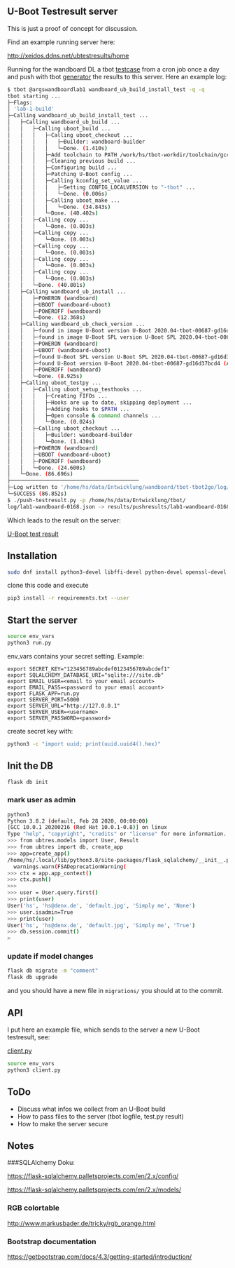 ## U-Boot Testresult server

This is just a proof of concept for discussion.

Find an example running server here:

http://xeidos.ddns.net/ubtestresults/home

Running for the wandboard DL a tbot [testcase](https://github.com/EmbLux-Kft/tbot-tbot2go/blob/wandboard-devel-messe/tc/wandboard/tc_wandboard.py#L208)
from a cron job once a day and push with tbot [generator](https://github.com/EmbLux-Kft/tbot/blob/devel/generators/push-testresult.py)
the results to this server. Here an example log:

```bash
$ tbot @argswandboardlab1 wandboard_ub_build_install_test -q -q
tbot starting ...
├─Flags:
│ 'lab-1-build'
├─Calling wandboard_ub_build_install_test ...
│   ├─Calling wandboard_ub_build ...
│   │   ├─Calling uboot_build ...
│   │   │   ├─Calling uboot_checkout ...
│   │   │   │   ├─Builder: wandboard-builder
│   │   │   │   └─Done. (1.410s)
│   │   │   ├─Add toolchain to PATH /work/hs/tbot-workdir/toolchain/gcc-linaro-7.3.1-2018.05-x86_64_arm-linux-gnueabi/bin
│   │   │   ├─Cleaning previous build ...
│   │   │   ├─Configuring build ...
│   │   │   ├─Patching U-Boot config ...
│   │   │   ├─Calling kconfig_set_value ...
│   │   │   │   ├─Setting CONFIG_LOCALVERSION to "-tbot" ...
│   │   │   │   └─Done. (0.006s)
│   │   │   ├─Calling uboot_make ...
│   │   │   │   └─Done. (34.843s)
│   │   │   └─Done. (40.402s)
│   │   ├─Calling copy ...
│   │   │   └─Done. (0.003s)
│   │   ├─Calling copy ...
│   │   │   └─Done. (0.003s)
│   │   ├─Calling copy ...
│   │   │   └─Done. (0.003s)
│   │   ├─Calling copy ...
│   │   │   └─Done. (0.003s)
│   │   ├─Calling copy ...
│   │   │   └─Done. (0.003s)
│   │   └─Done. (40.801s)
│   ├─Calling wandboard_ub_install ...
│   │   ├─POWERON (wandboard)
│   │   ├─UBOOT (wandboard-uboot)
│   │   ├─POWEROFF (wandboard)
│   │   └─Done. (12.368s)
│   ├─Calling wandboard_ub_check_version ...
│   │   ├─found in image U-Boot version U-Boot 2020.04-tbot-00687-gd16d37bcd4 (Apr 28 2020 - 14:58:35 +0200)
│   │   ├─found in image U-Boot SPL version U-Boot SPL 2020.04-tbot-00687-gd16d37bcd4 (Apr 28 2020 - 14:58:35 +0200)
│   │   ├─POWERON (wandboard)
│   │   ├─UBOOT (wandboard-uboot)
│   │   ├─found U-Boot SPL version U-Boot SPL 2020.04-tbot-00687-gd16d37bcd4 (Apr 28 2020 - 14:58:35 +0200) installed
│   │   ├─found U-Boot version U-Boot 2020.04-tbot-00687-gd16d37bcd4 (Apr 28 2020 - 14:58:35 +0200) installed
│   │   ├─POWEROFF (wandboard)
│   │   └─Done. (8.925s)
│   ├─Calling uboot_testpy ...
│   │   ├─Calling uboot_setup_testhooks ...
│   │   │   ├─Creating FIFOs ...
│   │   │   ├─Hooks are up to date, skipping deployment ...
│   │   │   ├─Adding hooks to $PATH ...
│   │   │   ├─Open console & command channels ...
│   │   │   └─Done. (0.024s)
│   │   ├─Calling uboot_checkout ...
│   │   │   ├─Builder: wandboard-builder
│   │   │   └─Done. (1.430s)
│   │   ├─POWERON (wandboard)
│   │   ├─UBOOT (wandboard-uboot)
│   │   ├─POWEROFF (wandboard)
│   │   └─Done. (24.600s)
│   └─Done. (86.696s)
├─────────────────────────────────────────
├─Log written to '/home/hs/data/Entwicklung/wandboard/tbot-tbot2go/log/lab1-wandboard-0168.json'
└─SUCCESS (86.852s)
$ ./push-testresult.py -p /home/hs/data/Entwicklung/tbot/
log/lab1-wandboard-0168.json -> results/pushresults/lab1-wandboard-0168.txt
```

Which leads to the result on the server:

[U-Boot test result](http://xeidos.ddns.net/ubtestresults/result/45)


## Installation

```bash
sudo dnf install python3-devel libffi-devel python-devel openssl-devel
```

clone this code and execute

```bash
pip3 install -r requirements.txt --user
```

## Start the server

```bash
source env_vars
python3 run.py
```

env_vars contains your secret setting. Example:

```
export SECRET_KEY="123456789abcdef0123456789abcdef1"
export SQLALCHEMY_DATABASE_URI="sqlite:///site.db"
export EMAIL_USER=<email to your email account>
export EMAIL_PASS=<password to your email account>
export FLASK_APP=run.py
export SERVER_PORT=5000
export SERVER_URL="http://127.0.0.1"
export SERVER_USER=<username>
export SERVER_PASSWORD=<password>
```

create secret key with:

```bash
python3 -c "import uuid; print(uuid.uuid4().hex)"
```

## Init the DB

```bash
flask db init
```

### mark user as admin

```bash
python3
Python 3.8.2 (default, Feb 28 2020, 00:00:00) 
[GCC 10.0.1 20200216 (Red Hat 10.0.1-0.8)] on linux
Type "help", "copyright", "credits" or "license" for more information.
>>> from ubtres.models import User, Result
>>> from ubtres import db, create_app
>>> app=create_app()
/home/hs/.local/lib/python3.8/site-packages/flask_sqlalchemy/__init__.py:793: FSADeprecationWarning: SQLALCHEMY_TRACK_MODIFICATIONS adds significant overhead and will be disabled by default in the future.  Set it to True or False to suppress this warning.
  warnings.warn(FSADeprecationWarning(
>>> ctx = app.app_context()
>>> ctx.push()
>>> 
>>> user = User.query.first()
>>> print(user)
User('hs', 'hs@denx.de', 'default.jpg', 'Simply me', 'None')
>>> user.isadmin=True
>>> print(user)
User('hs', 'hs@denx.de', 'default.jpg', 'Simply me', 'True')
>>> db.session.commit()
>
```

### update if model changes

```bash
flask db migrate -m "comment"
flask db upgrade
```

and you should have a new file in ```migrations/```
you should at to the commit.


## API

I put here an example file, which sends to the server
a new U-Boot testresult, see:

[client.py](src/client.py)


```bash
source env_vars
python3 client.py
```

## ToDo

- Discuss what infos we collect from an U-Boot build
- How to pass files to the server (tbot logfile, test.py result)
- How to make the server secure

## Notes

###SQLAlchemy Doku:

https://flask-sqlalchemy.palletsprojects.com/en/2.x/config/

https://flask-sqlalchemy.palletsprojects.com/en/2.x/models/

### RGB colortable

http://www.markusbader.de/tricky/rgb_orange.html

### Bootstrap documentation

https://getbootstrap.com/docs/4.3/getting-started/introduction/
